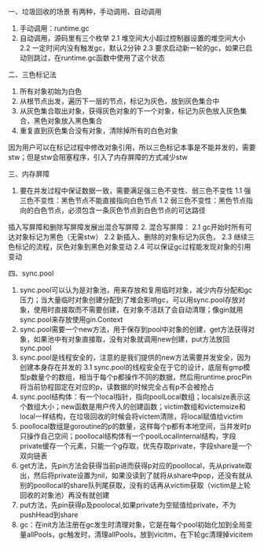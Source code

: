 一、垃圾回收的场景
有两种，手动调用、自动调用
1. 手动调用：runtime.gc
2. 自动调用，源码里有三个枚举
2.1 堆空间大小超过控制器设置的堆空间大小
2.2 一定时间内没有触发gc，默认2分钟
2.3 要求启动新一轮的gc，如果已启动则跳过，在runtime.gc函数中使用了这个状态

二、三色标记法
1. 所有对象初始为白色
2. 从根节点出发，遍历下一层的节点，标记为灰色，放到灰色集合中
3. 从灰色集合取出对象，获得灰色对象的下一个对象，标记为灰色放入灰色集合，黑色对象放入黑色集合
4. 重复直到灰色集合没有对象，清除掉所有的白色对象

因为用户可以在标记过程中修改对象引用，所以三色标记本事是不能并发的，需要stw；但是stw会阻塞程序，引入了内存屏障的方式减少stw

三、内存屏障
1. 要在并发过程中保证数据一致，需要满足强三色不变性、弱三色不变性
1.1 强三色不变性：黑色节点不能直接指向白色节点
1.2 弱三色不变性：黑色节点指向的白色节点，必须包含一条灰色节点到白色节点的可达路径

插入写屏障和删除写屏障发展出混合写屏障
2. 混合写屏障：
2.1 gc开始时所有可达对象标记为黑色（无需stw）
2.2 新插入、删除的对象标记为灰色，
2.3 继续三色标记的流程，灰色对象到黑色对象变动
2.4 可以保证gc过程能发现对象的引用变动

四、sync.pool
1. sync.pool可以认为是对象池，用来存放和复用临时对象，减少内存分配和gc压力；当大量临时对象创建分配到了堆会影响gc，可以用sync.pool存放对象，使用时直接取而不需要创建，在对象不活跃了会自动清理；像gin就用sync.pool来存放使用gin.Context
2. sync.pool需要一个new方法，用于保存到pool中对象的创建，get方法获得对象，如果池中有对象直接取，没有对象就调用new创建，put方法放回sync.pool
3. sync.pool是线程安全的，注意的是我们提供的new方法需要并发安全，因为创建本身存在并发的
3.1 sync.pool的线程安全在于它的设计，底层有gmp模型p数量个的数组，相当于每个p都操作不同的数据，然后用runtime.procPin将当前协程固定在对应的p，读数据的时候完全占有p不会被抢占
4. sync.pool结构体：有一个local指针，指向poolLocal数组；localsize表示这个数组大小；new函数是用户传入的创建函数；victim数组和victemsize和local一样结构，在垃圾回收的时候会将victem清除，将local赋值给victim
5. poollocal数组是goroutine的p的数量，这样每个p都有本地空间，当并发时p只操作自己空间；poollocal结构体有一个poolLocalInternal结构，字段private缓存一个元素，只能一个g存取，优先存取private，字段share是一个双向链表
6. get方法，先pin方法会获得当前p进而获得p对应的poollocal，先从private取出，然后将private设置为nil，如果没读到了就将从share中pop，还没有就从别的poollocal的share队列尾获取，没有的话再从victim获取（victim是上轮回收的对象池）再没有就创建
7. put方法，先pin获得p及poolocal,如果private为空赋值给private，不为pushHead到share
8. gc：在init方法注册在gc发生时清理对象，它是在每个pool初始化加到全局变量allPools，gc触发时，清理allPools，放到vicitm，在下轮gc清理掉vicitem